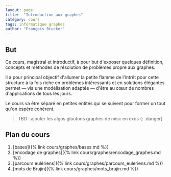 ```yaml
---
layout: page
title:  "Introduction aux graphes"
category: cours
tags: informatique graphes
author: "François Brucker"
---
```


## But

Ce cours, magistral et introductif, à pour but d'exposer quelques définition, concepts et méthodes de résolution de problèmes propre aux graphes.

Il a pour principal objectif d'allumer la petite flamme de l'intrêt pour cette structure à la fois riche en problèmes intéressants et en solutions élégantes permet — via une modélisation adaptée — d'être au cœur de nombres d'applications de tous les jours.

Le cours va être séparé en petites entités qui se suivent pour former un tout qu'on espère cohérent.

> TBD : ajouter les algos gloutons graphes de misc en exos
{: .danger}

## Plan du cours

1. [bases]({% link cours/graphes/bases.md %})
2. [encodage de graphes]({% link cours/graphes/encodage_graphes.md %})
3. [parcours eulériens]({% link cours/graphes/parcours_euleriens.md %})
4. [mots de Brujin]({% link cours/graphes/mots_brujin.md %})
